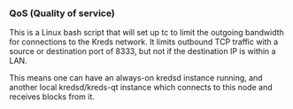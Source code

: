 ### QoS (Quality of service) ###

This is a Linux bash script that will set up tc to limit the outgoing bandwidth for connections to the Kreds network. It limits outbound TCP traffic with a source or destination port of 8333, but not if the destination IP is within a LAN.

This means one can have an always-on kredsd instance running, and another local kredsd/kreds-qt instance which connects to this node and receives blocks from it.
